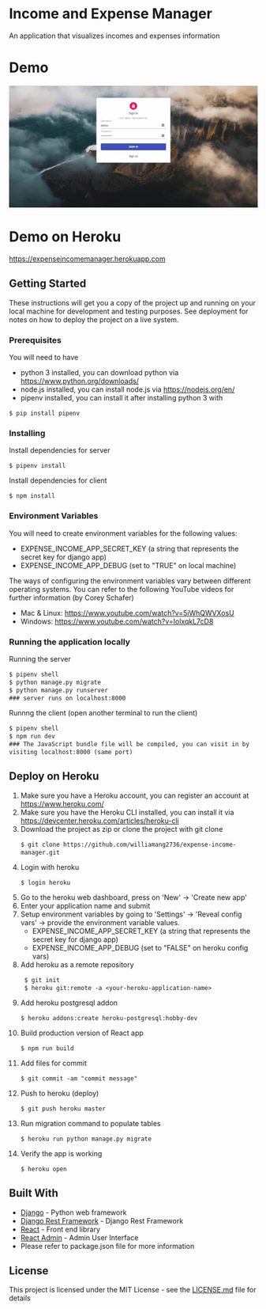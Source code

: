 # Income and Expense Manager

An application that visualizes incomes and expenses information

# Demo

![Demo](demo/demo.gif)

# Demo on Heroku

https://expenseincomemanager.herokuapp.com

## Getting Started

These instructions will get you a copy of the project up and running on your local machine for development and testing purposes. See deployment for notes on how to deploy the project on a live system.

### Prerequisites

You will need to have

- python 3 installed, you can download python via https://www.python.org/downloads/
- node.js installed, you can install node.js via https://nodejs.org/en/
- pipenv installed, you can install it after installing python 3 with

```
$ pip install pipenv
```

### Installing

Install dependencies for server

```
$ pipenv install
```

Install dependencies for client

```
$ npm install
```

### Environment Variables

You will need to create environment variables for the following values:

- EXPENSE_INCOME_APP_SECRET_KEY (a string that represents the secret key for django app)
- EXPENSE_INCOME_APP_DEBUG (set to "TRUE" on local machine)

The ways of configuring the environment variables vary between different operating systems. You can refer to the following YouTube videos for further information (by Corey Schafer)

- Mac & Linux: https://www.youtube.com/watch?v=5iWhQWVXosU
- Windows: https://www.youtube.com/watch?v=IolxqkL7cD8

### Running the application locally

Running the server

```
$ pipenv shell
$ python manage.py migrate
$ python manage.py runserver
### server runs on localhost:8000
```

Runnng the client (open another terminal to run the client)

```
$ pipenv shell
$ npm run dev
### The JavaScript bundle file will be compiled, you can visit in by visiting localhost:8000 (same port)
```

## Deploy on Heroku

1. Make sure you have a Heroku account, you can register an account at https://www.heroku.com/
2. Make sure you have the Heroku CLI installed, you can install it via https://devcenter.heroku.com/articles/heroku-cli
3. Download the project as zip or clone the project with git clone
   ```
   $ git clone https://github.com/williamang2736/expense-income-manager.git
   ```
4. Login with heroku
   ```
   $ login heroku
   ```
5. Go to the heroku web dashboard, press on 'New' -> 'Create new app'
6. Enter your application name and submit
7. Setup environment variables by going to 'Settings' -> 'Reveal config vars' -> provide the environment variable values.
   - EXPENSE_INCOME_APP_SECRET_KEY (a string that represents the secret key for django app)
   - EXPENSE_INCOME_APP_DEBUG (set to "FALSE" on heroku config vars)
8. Add heroku as a remote repository
   ```
    $ git init
    $ heroku git:remote -a <your-heroku-application-name>
   ```
9. Add heroku postgresql addon
   ```
   $ heroku addons:create heroku-postgresql:hobby-dev
   ```
10. Build production version of React app
    ```
    $ npm run build
    ```
11. Add files for commit
    ```
    $ git commit -am "commit message"
    ```
12. Push to heroku (deploy)
    ```
    $ git push heroku master
    ```
13. Run migration command to populate tables
    ```
    $ heroku run python manage.py migrate
    ```
14. Verify the app is working
    ```
    $ heroku open
    ```

## Built With

- [Django](https://github.com/django/django) - Python web framework
- [Django Rest Framework](https://github.com/encode/django-rest-framework) - Django Rest Framework
- [React](https://github.com/facebook/react) - Front end library
- [React Admin](https://github.com/marmelab/react-admin) - Admin User Interface
- Please refer to package.json file for more information

## License

This project is licensed under the MIT License - see the [LICENSE.md](LICENSE.md) file for details

